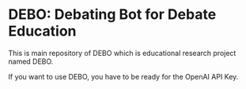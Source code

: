 # DEBO: Debating Bot for Debate Education

This is main repository of DEBO which is educational research project named DEBO.

If you want to use DEBO, you have to be ready for the OpenAI API Key.
